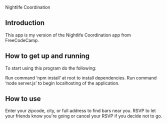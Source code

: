 Nightlife Coordination

Introduction
------------------
This app is my version of the Nightlife Coordination app from FreeCodeCamp.

How to get up and running
------------------
To start using this program do the following:

Run command ‘npm install’ at root to install dependencies.
Run command ‘node server.js’ to begin localhosting of the application.

How to use
------------------
Enter your zipcode, city, or full address to find bars near you. RSVP to let your friends know you're going or cancel your RSVP if you decide not to go. 
